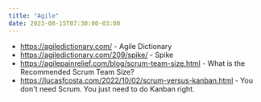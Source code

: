 ```yaml
---
title: "Agile"
date: 2023-08-15T07:30:00-03:00
---
```

- https://agiledictionary.com/ - Agile Dictionary
- https://agiledictionary.com/209/spike/ - Spike
- https://agilepainrelief.com/blog/scrum-team-size.html - What is the Recommended Scrum Team Size?
- https://lucasfcosta.com/2022/10/02/scrum-versus-kanban.html - You don't need Scrum. You just need to do Kanban right.